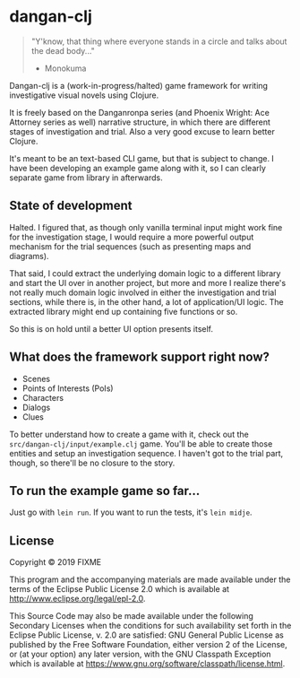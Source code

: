 # dangan-clj

> "Y'know, that thing where everyone stands in a circle and talks about the dead body..."
> - Monokuma

Dangan-clj is a (work-in-progress/halted) game framework for writing investigative visual novels using Clojure.

It is freely based on the Danganronpa series (and Phoenix Wright: Ace Attorney series as well) narrative structure, in which there are different stages of investigation and trial. Also a very good excuse to learn better Clojure.

It's meant to be an text-based CLI game, but that is subject to change. I have been developing an example game along with it, so I can clearly separate game from library in afterwards.

## State of development

Halted. I figured that, as though only vanilla terminal input might work fine for the investigation stage, I would require a more powerful output mechanism for the trial sequences (such as presenting maps and diagrams).

That said, I could extract the underlying domain logic to a different library and start the UI over in another project, but more and more I realize there's not really much domain logic involved in either the investigation and trial sections, while there is, in the other hand, a lot of application/UI logic. The extracted library might end up containing five functions or so.

So this is on hold until a better UI option presents itself.

## What does the framework support right now?

- Scenes
- Points of Interests (PoIs)
- Characters
- Dialogs
- Clues

To better understand how to create a game with it, check out the `src/dangan-clj/input/example.clj` game. You'll be able to create those entities and setup an investigation sequence. I haven't got to the trial part, though, so there'll be no closure to the story.

## To run the example game so far...

Just go with `lein run`.
If you want to run the tests, it's `lein midje`.

## License

Copyright © 2019 FIXME

This program and the accompanying materials are made available under the
terms of the Eclipse Public License 2.0 which is available at
http://www.eclipse.org/legal/epl-2.0.

This Source Code may also be made available under the following Secondary
Licenses when the conditions for such availability set forth in the Eclipse
Public License, v. 2.0 are satisfied: GNU General Public License as published by
the Free Software Foundation, either version 2 of the License, or (at your
option) any later version, with the GNU Classpath Exception which is available
at https://www.gnu.org/software/classpath/license.html.
